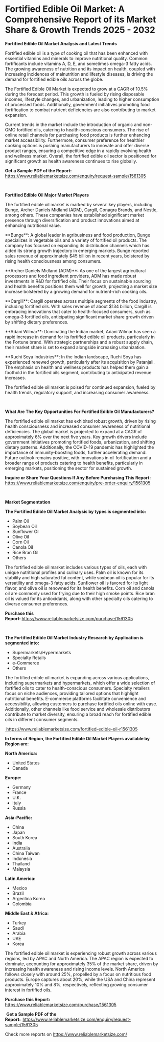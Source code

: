 <p><h1>Fortified Edible Oil Market: A Comprehensive Report of its Market Share & Growth Trends 2025 - 2032</h1></p><p><strong>Fortified Edible Oil Market Analysis and Latest Trends</strong></p>
<p><p>Fortified edible oil is a type of cooking oil that has been enhanced with essential vitamins and minerals to improve nutritional quality. Common fortificants include vitamins A, D, E, and sometimes omega-3 fatty acids. The growing awareness of nutrition and its impact on health, coupled with increasing incidences of malnutrition and lifestyle diseases, is driving the demand for fortified edible oils across the globe.</p><p>The Fortified Edible Oil Market is expected to grow at a CAGR of 10.5% during the forecast period. This growth is fueled by rising disposable incomes, lifestyle changes, and urbanization, leading to higher consumption of processed foods. Additionally, government initiatives promoting food fortification to combat nutrient deficiencies are also contributing to market expansion. </p><p>Current trends in the market include the introduction of organic and non-GMO fortified oils, catering to health-conscious consumers. The rise of online retail channels for purchasing food products is further enhancing market accessibility. Furthermore, consumer preference for healthier cooking options is pushing manufacturers to innovate and offer diverse product ranges, ensuring a competitive edge in a rapidly evolving health and wellness market. Overall, the fortified edible oil sector is positioned for significant growth as health awareness continues to rise globally.</p></p>
<p><strong>Get a Sample PDF of the Report:&nbsp;</strong> <a href="https://www.reliablemarketsize.com/enquiry/request-sample/1561305?utm_campaign=1872&utm_medium=2&utm_source=Github&utm_content=ia&utm_term=14022025&utm_id=fortified-edible-oil">https://www.reliablemarketsize.com/enquiry/request-sample/1561305</a></p>
<p>&nbsp;</p>
<p><strong>Fortified Edible Oil Major Market Players</strong></p>
<p><p>The fortified edible oil market is marked by several key players, including Bunge, Archer Daniels Midland (ADM), Cargill, Conagra Brands, and Nestle, among others. These companies have established significant market presence through diversification and product innovations aimed at enhancing nutritional value.</p><p>**Bunge**: A global leader in agribusiness and food production, Bunge specializes in vegetable oils and a variety of fortified oil products. The company has focused on expanding its distribution channels which has aided its strong growth trajectory in emerging markets. Bunge reported sales revenue of approximately $45 billion in recent years, bolstered by rising health consciousness among consumers.</p><p>**Archer Daniels Midland (ADM)**: As one of the largest agricultural processors and food ingredient providers, ADM has made robust investments in R&D for fortified oils. Their focus on sustainable sourcing and health benefits positions them well for growth, projecting a market size increase bolstered by a growing demand for nutrient-rich cooking oils.</p><p>**Cargill**: Cargill operates across multiple segments of the food industry, including fortified oils. With sales revenue of about $134 billion, Cargill is embracing innovations that cater to health-focused consumers, such as omega-3 fortified oils, anticipating significant market share growth driven by shifting dietary preferences.</p><p>**Adani Wilmar**: Dominating the Indian market, Adani Wilmar has seen a rapid increase in demand for its fortified edible oil products, particularly in the Fortune brand. With strategic partnerships and a robust supply chain, their market share is set to expand alongside increasing urbanization.</p><p>**Ruchi Soya Industries**: In the Indian landscape, Ruchi Soya has experienced renewed growth, particularly after its acquisition by Patanjali. The emphasis on health and wellness products has helped them gain a foothold in the fortified oils segment, contributing to anticipated revenue increases.</p><p>The fortified edible oil market is poised for continued expansion, fueled by health trends, regulatory support, and increasing consumer awareness.</p></p>
<p>&nbsp;</p>
<p><strong>What Are The Key Opportunities For Fortified Edible Oil Manufacturers?</strong></p>
<p><p>The fortified edible oil market has exhibited robust growth, driven by rising health consciousness and increased consumer awareness of nutritional deficiencies. The global market is projected to expand at a CAGR of approximately 6% over the next five years. Key growth drivers include government initiatives promoting fortified foods, urbanization, and shifting dietary patterns. Additionally, the COVID-19 pandemic has highlighted the importance of immunity-boosting foods, further accelerating demand. Future outlook remains positive, with innovations in oil fortification and a broader range of products catering to health benefits, particularly in emerging markets, positioning the sector for sustained growth.</p></p>
<p><strong>Inquire or Share Your Questions If Any Before Purchasing This Report:</strong> <a href="https://www.reliablemarketsize.com/enquiry/pre-order-enquiry/1561305?utm_campaign=1872&utm_medium=2&utm_source=Github&utm_content=ia&utm_term=14022025&utm_id=fortified-edible-oil">https://www.reliablemarketsize.com/enquiry/pre-order-enquiry/1561305</a></p>
<p>&nbsp;</p>
<p><strong>Market Segmentation</strong></p>
<p><strong>The Fortified Edible Oil Market Analysis by types is segmented into:</strong></p>
<p><ul><li>Palm Oil</li><li>Soybean Oil</li><li>Sunflower Oil</li><li>Olive Oil</li><li>Corn Oil</li><li>Canola Oil</li><li>Rice Bran Oil</li><li>Others</li></ul></p>
<p><p>The fortified edible oil market includes various types of oils, each with unique nutritional profiles and culinary uses. Palm oil is known for its stability and high saturated fat content, while soybean oil is popular for its versatility and omega-3 fatty acids. Sunflower oil is favored for its light flavor, and olive oil is renowned for its health benefits. Corn oil and canola oil are commonly used for frying due to their high smoke points. Rice bran oil is valued for its antioxidants, along with other specialty oils catering to diverse consumer preferences.</p></p>
<p><strong>Purchase this Report:&nbsp;</strong><a href="https://www.reliablemarketsize.com/purchase/1561305?utm_campaign=1872&utm_medium=2&utm_source=Github&utm_content=ia&utm_term=14022025&utm_id=fortified-edible-oil">https://www.reliablemarketsize.com/purchase/1561305</a></p>
<p>&nbsp;</p>
<p><strong>The Fortified Edible Oil Market Industry Research by Application is segmented into:</strong></p>
<p><ul><li>Supermarkets/Hypermarkets</li><li>Specialty Retails</li><li>e-Commerce</li><li>Others</li></ul></p>
<p><p>The fortified edible oil market is expanding across various applications, including supermarkets and hypermarkets, which offer a wide selection of fortified oils to cater to health-conscious consumers. Specialty retailers focus on niche audiences, providing tailored options that highlight nutritional benefits. E-commerce platforms facilitate convenience and accessibility, allowing customers to purchase fortified oils online with ease. Additionally, other channels like food service and wholesale distributors contribute to market diversity, ensuring a broad reach for fortified edible oils in different consumer segments.</p></p>
<p><a href="https://www.reliablemarketsize.com/fortified-edible-oil-r1561305?utm_campaign=1872&utm_medium=2&utm_source=Github&utm_content=ia&utm_term=14022025&utm_id=fortified-edible-oil">&nbsp;https://www.reliablemarketsize.com/fortified-edible-oil-r1561305</a></p>
<p><strong>In terms of Region, the Fortified Edible Oil Market Players available by Region are:</strong></p>
<p>
    <p> <strong> North America: </strong>
        <ul>
            <li>United States</li>
            <li>Canada</li>
        </ul>
        </p> 
    <p> <strong> Europe: </strong>
        <ul>
            <li>Germany</li>
            <li>France</li>
            <li>U.K.</li>
            <li>Italy</li>
            <li>Russia</li>
        </ul>
        </p> 
    <p> <strong> Asia-Pacific: </strong>
        <ul>
            <li>China</li>
            <li>Japan</li>
            <li>South Korea</li>
            <li>India</li>
            <li>Australia</li>
            <li>China Taiwan</li>
            <li>Indonesia</li>
            <li>Thailand</li>
            <li>Malaysia</li>
        </ul>
        </p> 
    <p> <strong> Latin America: </strong>
        <ul>
            <li>Mexico</li>
            <li>Brazil</li>
            <li>Argentina Korea</li>
            <li>Colombia</li>
        </ul>
        </p> 
    <p> <strong> Middle East & Africa: </strong>
        <ul>
            <li>Turkey</li>
            <li>Saudi</li>
            <li>Arabia</li>
            <li>UAE</li>
            <li>Korea</li>
        </ul>
    </p>
    </p>
<p><p>The fortified edible oil market is experiencing robust growth across various regions, led by APAC and North America. The APAC region is expected to dominate, accounting for approximately 35% of the market share, driven by increasing health awareness and rising income levels. North America follows closely with around 25%, propelled by a focus on nutritious food products. Europe captures about 20%, while the USA and China represent approximately 10% and 8%, respectively, reflecting growing consumer interest in fortified oils.</p></p>
<p><strong>Purchase this Report: </strong><a href="https://www.reliablemarketsize.com/purchase/1561305?utm_campaign=1872&utm_medium=2&utm_source=Github&utm_content=ia&utm_term=14022025&utm_id=fortified-edible-oil">https://www.reliablemarketsize.com/purchase/1561305</a></p>
<p>&nbsp;<strong>Get a Sample PDF of the Report:&nbsp;&nbsp;</strong><a href="https://www.reliablemarketsize.com/enquiry/request-sample/1561305?utm_campaign=1872&utm_medium=2&utm_source=Github&utm_content=ia&utm_term=14022025&utm_id=fortified-edible-oil">https://www.reliablemarketsize.com/enquiry/request-sample/1561305</a></p>
<p><strong></strong></p>
<p>Check more reports on <a href="https://www.reliablemarketsize.com/?utm_campaign=1872&utm_medium=2&utm_source=Github&utm_content=ia&utm_term=14022025&utm_id=fortified-edible-oil">https://www.reliablemarketsize.com/</a></p>